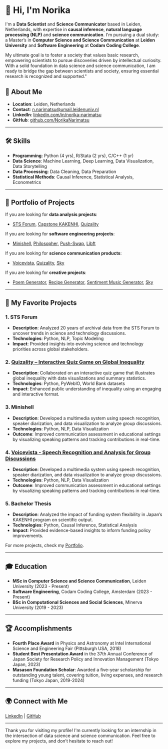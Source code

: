 # 👋 Hi, I'm Norika

I'm a **Data Scientist** and **Science Communicator** based in Leiden, Netherlands, with expertise in **causal inference**, **natural language processing (NLP)** and **science communication**. I'm pursuing a dual study: a Master’s in **Computer Science and Science Communication** at **Leiden University** and **Software Engineering** at **Codam Coding College**. 

My ultimate goal is to foster a society that values basic research, empowering scientists to pursue discoveries driven by intellectual curiosity. With a solid foundation in data science and science communication, I am ready to bridge the gap between scientists and society, ensuring essential research is recognized and supported."


## 🌟 About Me
- **Location**: Leiden, Netherlands
- **Contact**: [n.narimatsu@umail.leidenuniv.nl](mailto:n.narimatsu@umail.leidenuniv.nl)
- **LinkedIn**: [linkedin.com/in/norika-narimatsu](https://www.linkedin.com/in/norika-narimatsu-7b5319295/)
- **GitHub**: [github.com/NorikaNarimatsu](https://github.com/NorikaNarimatsu)

---

## 🛠 Skills
- **Programming**: Python (4 yrs), R/Stata (2 yrs), C/C++ (1 yr)
- **Data Science**: Machine Learning, Deep Learning, Data Visualization, Data Storytelling
- **Data Processing**: Data Cleaning, Data Preparation
- **Statistical Methods**: Causal Inference, Statistical Analysis, Econometrics

---

## 🚀 Portfolio of Projects
If you are looking for **data analysis projects**:
- [STS Forum](https://github.com/your-STS-forum-repo), [Capstone KAKENHI](https://github.com/NorikaNarimatsu/capstone_kakenhi), [Quizality](https://github.com/berdikhanova/DS4SG-Global-Inequality)

If you are looking for **software engineering projects**:
- [Minishell](https://github.com/your-minishell-repo), [Philosopher](https://github.com/your-philosophers-repo), [Push-Swap](https://github.com/your-push-swap-repo), [Libft](https://github.com/your-libft-repo)

If you are looking for **science communication products**:
- [Voicevista](https://github.com/your-voicevista-repo), [Quizality](https://github.com/berdikhanova/DS4SG-Global-Inequality), [Sky](https://github.com/your-sky-repo)

If you are looking for **creative projects**:
- [Poem Generator](https://github.com/your-poem-generator-repo), [Recipe Generator](https://github.com/your-recipe-generator-repo), [Sentiment Music Generator](https://github.com/your-sentiment-music-repo), [Sky](https://github.com/your-sky-repo)

---
## 🚀 My Favorite Projects

### 1. STS Forum
   - **Description**: Analyzed 20 years of archival data from the STS Forum to uncover trends in science and technology discussions.
   - **Technologies**: Python, NLP, Topic Modeling
   - **Impact**: Provided insights into evolving science and technology priorities across global stakeholders.

### 2. [Quizality – Interactive Quiz Game on Global Inequality](https://github.com/berdikhanova/DS4SG-Global-Inequality)
   - **Description**: Collaborated on an interactive quiz game that illustrates global inequality with data visualizations and summary statistics.
   - **Technologies**: Python, PyWebIO, World Bank datasets
   - **Impact**: Enhanced public understanding of inequality using an engaging and interactive format.

### 3. Minishell
   - **Description**: Developed a multimedia system using speech recognition, speaker diarization, and data visualization to analyze group discussions.
   - **Technologies**: Python, NLP, Data Visualization
   - **Outcome**: Improved communication assessment in educational settings by visualizing speaking patterns and tracking contributions in real-time.

### 4. [Voicevista - Speech Recognition and Analysis for Group Discussions](https://github.com/your-voicevista-repo)
   - **Description**: Developed a multimedia system using speech recognition, speaker diarization, and data visualization to analyze group discussions.
   - **Technologies**: Python, NLP, Data Visualization
   - **Outcome**: Improved communication assessment in educational settings by visualizing speaking patterns and tracking contributions in real-time.

### 5. Bachelor Thesis
   - **Description**: Analyzed the impact of funding system flexibility in Japan’s KAKENHI program on scientific output.
   - **Technologies**: Python, Causal Inference, Statistical Analysis
   - **Impact**: Provided evidence-based insights to inform funding policy improvements.

For more projects, check my [Portfolio](https://www.notion.so/Norika-Narimatsu-Data-Scientists-Science-Communicator-128c90a7a6af8081915ec1530f13fa91).

---

## 🎓 Education
- **MSc in Computer Science and Science Communication**, Leiden University (2023 - Present)
- **Software Engineering**, Codam Coding College, Amsterdam (2023 - Present)
- **BSc in Computational Sciences and Social Sciences**, Minerva University (2019 - 2023)

---

## 🏆 Accomplishments
- **Fourth Place Award** in Physics and Astronomy at Intel International Science and Engineering Fair (Pittsburgh USA, 2018)
- **Student Best Presentation Award** in the 37th Annual Conference of Japan Society for Research Policy and Innovation Management (Tokyo Japan, 2023)
- **Masason Foundation Scholar**: Awarded a five-year scholarship for outstanding young talent, covering tuition, living expenses, and research funding (Tokyo Japan, 2019-2024)

---

## 🌍 Connect with Me
[LinkedIn](https://www.linkedin.com/in/norika-narimatsu-7b5319295/) | [GitHub](https://github.com/NorikaNarimatsu) 

---

Thank you for visiting my profile! I'm currently looking for an internship in the intersection of data science and science communication. Feel free to explore my projects, and don’t hesitate to reach out!
